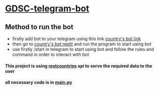 # [GDSC-telegram-bot](https://github.com/WebClub-NITK/GDSC-NITK-Recruitments-2022/blob/main/RECRUITMENT_TASKS_2022.md#task-id-country-bot)

## Method to run the bot
- firstly add bot to your telegram using this link [country's bot link](http://t.me/geccountry_bot)
- then go to [country's bot replit](https://replit.com/@ayush4345/country-bot#main.py) and run the program to start using bot
- use firstly  /start in telegram to start using bot and follow the rules and command in order to interact with bot

#### This project is using [restcountries](https://restcountries.com) api to serve the required data to the user
#### all necessary code is in [main.py](./main.py)
